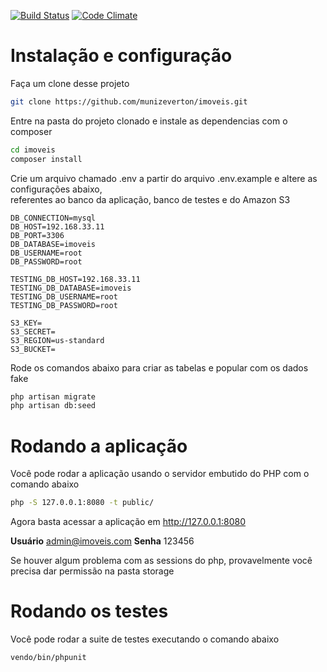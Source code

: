 [![Build Status](https://travis-ci.org/munizeverton/imoveis.svg?branch=master)](https://travis-ci.org/munizeverton/imoveis)
[![Code Climate](https://codeclimate.com/github/munizeverton/imoveis/badges/gpa.svg)](https://codeclimate.com/github/munizeverton/imoveis)

# Instalação e configuração

Faça um clone desse projeto

```sh
git clone https://github.com/munizeverton/imoveis.git
```

Entre na pasta do projeto clonado e instale as dependencias com o composer

```sh
cd imoveis
composer install
```

Crie um arquivo chamado .env a partir do arquivo .env.example e altere as configurações abaixo,  
referentes ao banco da aplicação, banco de testes e do Amazon S3

```
DB_CONNECTION=mysql
DB_HOST=192.168.33.11
DB_PORT=3306
DB_DATABASE=imoveis
DB_USERNAME=root
DB_PASSWORD=root

TESTING_DB_HOST=192.168.33.11
TESTING_DB_DATABASE=imoveis
TESTING_DB_USERNAME=root
TESTING_DB_PASSWORD=root

S3_KEY=
S3_SECRET=
S3_REGION=us-standard
S3_BUCKET=
```

Rode os comandos abaixo para criar as tabelas e popular com os dados fake

```sh
php artisan migrate
php artisan db:seed
```

# Rodando a aplicação

Você pode rodar a aplicação usando o servidor embutido do PHP
com o comando abaixo

```sh
php -S 127.0.0.1:8080 -t public/
```

Agora basta acessar a aplicação em http://127.0.0.1:8080

**Usuário** admin@imoveis.com
**Senha** 123456

Se houver algum problema com as sessions do php,
provavelmente você precisa dar permissão na pasta storage

# Rodando os testes

Você pode rodar a suite de testes executando o comando abaixo

```sh
vendo/bin/phpunit
```
